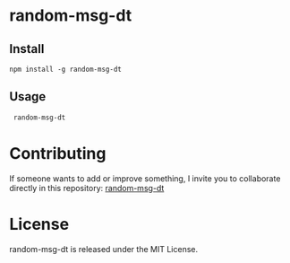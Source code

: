 # random-msg-dt

## Install

```npm
npm install -g random-msg-dt
```

## Usage

```bash
 random-msg-dt
```

# Contributing
If someone wants to add or improve something, I invite you to collaborate directly in this repository: [random-msg-dt](https://github.com/Darynka-Tapia/random-msg-dt)

# License
random-msg-dt is released under the MIT License.
